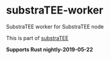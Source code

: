 # substraTEE-worker
SubstraTEE worker for SubstraTEE node

This is part of [substraTEE](https://github.com/scs/substraTEE)

**Supports Rust nightly-2019-05-22** 
